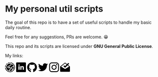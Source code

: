 # My personal util scripts

The goal of this repo is to have a set of useful scripts to handle my basic daily routine.

Feel free for any suggestions, PRs are welcome. 😁


This repo and its scripts are licensed under **GNU General Public License**.

My links: 

[![image](/icons/globe.png)](https://renatobatista.com.br) [![image](/icons/linkedin.png)](https://linkedin.com/in/zenatuz)  [![image](/icons/github.png)](https://github.com/zenatuz)  [![image](/icons/twitter.png)](https://twitter.com/zenatuz)  [![image](/icons/instagram.png)](https://instagram.com/zenatuz)  [![image](/icons/inbox.png)](mailto:contato@renatobatista.com.br) 
